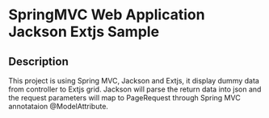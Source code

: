 SpringMVC Web Application Jackson Extjs Sample
========

Description
------
This project is using Spring MVC, Jackson and Extjs, it display dummy data from controller to Extjs grid.
Jackson will parse the return data into json and the request parameters will map to PageRequest through Spring MVC 
annotataion @ModelAttribute.